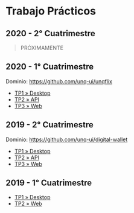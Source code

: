 # Trabajo Prácticos

## 2020 - 2° Cuatrimestre

> PRÓXIMAMENTE

## 2020 - 1° Cuatrimestre

Dominio: <https://github.com/unq-ui/unqflix>

- [TP1 » Desktop](2020s1/TP1-Desktop.md)
- [TP2 » API](2020s1/TP2-API.md)
- [TP3 » Web](2020s1/TP3-Web.md)

## 2019 - 2° Cuatrimestre

Dominio: <https://github.com/unq-ui/digital-wallet>

- [TP1 » Desktop](2019s2/TP1-Desktop.md)
- [TP2 » API](2019s2/TP2-API.md)
- [TP3 » Web](2019s2/TP3-Web.md)

## 2019 - 1° Cuatrimestre

- [TP1 » Desktop](2019s2/TP1-Desktop.md)
- [TP2 » Web](2019s2/TP2-Web.md)
